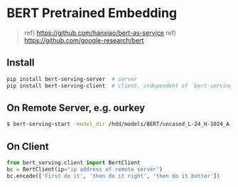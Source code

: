 # BERT Pretrained Embedding

> ref) https://github.com/hanxiao/bert-as-service
> ref) https://github.com/google-research/bert

## Install
~~~bash
pip install bert-serving-server  # server
pip install bert-serving-client  # client, independent of `bert-serving-server`
~~~

## On Remote Server, e.g. ourkey
~~~bash
$ bert-serving-start -model_dir /hdd/models/BERT/uncased_L-24_H-1024_A-16/ -max_seq_len 61 -max_batch_size 512 -pooling_strategy NONE
~~~

## On Client
~~~python
from bert_serving.client import BertClient
bc = BertClient(ip="ip address of remote server")
bc.encode(['First do it', 'then do it right', 'then do it better'])
~~~ 
